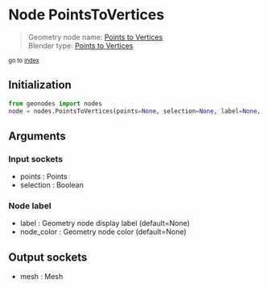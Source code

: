 
# Node PointsToVertices

> Geometry node name: [Points to Vertices](https://docs.blender.org/manual/en/latest/modeling/geometry_nodes/point/points_to_vertices.html)<br>
  Blender type: [Points to Vertices](https://docs.blender.org/api/current/bpy.types.GeometryNodePointsToVertices.html)
  
<sub>go to [index](index.md)</sub>

## Initialization

```python
from geonodes import nodes
node = nodes.PointsToVertices(points=None, selection=None, label=None, node_color=None)
```



## Arguments


### Input sockets

- points : Points
- selection : Boolean

### Node label

- label : Geometry node display label (default=None)
- node_color : Geometry node color (default=None)

## Output sockets

- mesh : Mesh

